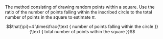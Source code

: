 The method consisting of drawing random points within a square. Use the ratio of the number of points falling within the inscribed circle to the total number of points in the square to estimate $\pi$. 

$$\hat{\pi}=4 \times\frac{\text { number of points falling within the circle }}{\text { total number of points within the square }}$$